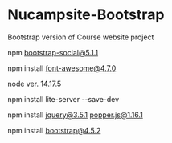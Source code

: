 # Nucampsite-Bootstrap
 Bootstrap version of Course website project

npm bootstrap-social@5.1.1

npm install font-awesome@4.7.0

node ver. 14.17.5

npm install lite-server --save-dev

npm install jquery@3.5.1 popper.js@1.16.1

npm install bootstrap@4.5.2